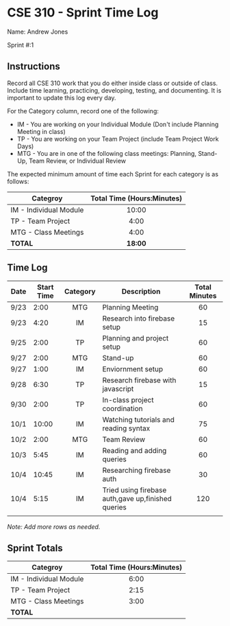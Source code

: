 # CSE 310 - Sprint Time Log

Name: Andrew Jones

Sprint #:1

## Instructions

Record all CSE 310 work that you do either inside class or outside of class.  Include time learning, practicing, developing, testing, and documenting.  It is important to update this log every day.

For the Category column, record one of the following:
* IM - You are working on your Individual Module (Don't include Planning Meeting in class)
* TP - You are working on your Team Project (include Team Project Work Days)
* MTG - You are in one of the following class meetings: Planning, Stand-Up, Team Review, or Individual Review

The expected minimum amount of time each Sprint for each category is as follows:

|Categroy                       |Total Time (Hours:Minutes)|
|-------------------------------|:------------------------:|
|IM - Individual Module         |          10:00           |
|TP - Team Project              |           4:00           |
|MTG - Class Meetings           |           4:00           |
|**TOTAL**                      |        **18:00**         |

## Time Log

|Date      |Start Time|Category|Description                                 |Total Minutes|
|----------|----------|:------:|--------------------------------------------|:-----------:|
|9/23      |2:00      | MTG    |  Planning Meeting                          |60           |
|9/23      |4:20      | IM     |  Research into firebase setup              |15           |
|9/25      |2:00      | TP     |  Planning and project setup                |60           |
|9/27      |2:00      | MTG    |  Stand-up                                  |60           |
|9/27      |1:00      | IM     |  Enviornment setup                         |60           |
|9/28      |6:30      | TP     |  Research firebase with javascript         |15           |
|9/30      |2:00      | TP     |  In-class project coordination             |60           |
|10/1      |10:00     | IM     |  Watching tutorials and reading syntax     |75           |
|10/2      |2:00      | MTG    |  Team Review                               |60           |
|10/3      |5:45      | IM     |  Reading and adding queries                |60           |
|10/4      |10:45     | IM     |  Researching firebase auth                 |30           |
|10/4      |5:15      | IM     |Tried using firebase auth,gave up,finished queries| 120   |
|          |          |        |                                            |             |
_Note: Add more rows as needed._

## Sprint Totals

|Categroy                       |Total Time (Hours:Minutes)|
|-------------------------------|:------------------------:|
|IM - Individual Module         | 6:00                     |
|TP - Team Project              | 2:15                     |
|MTG - Class Meetings           | 3:00                     |
|**TOTAL**                      |                          |
